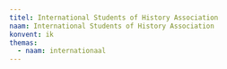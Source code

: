 ```yaml
---
titel: International Students of History Association
naam: International Students of History Association
konvent: ik
themas:
  - naam: internationaal
---
```

